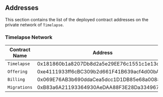 ## Addresses

This section contains the list of the deployed contract addresses on the private network of `Timelapse`.


### Timelapse Network

| Contract Name     | Address                                    |
|---                |---                                         |
| `Timelapse`       | 0x181860b1a8207Db8d2a5e29EE76c1551c1e13c0A |
| `Offering`        | 0xe4111933ff6cBC309b2d661F41B639acf4d00bA8 |
| `Billing`         | 0x069E76AB3b690ddaCea5dcc1D1DB85e68a008865 |
| `Migrations`      | 0xB83a6A21193364930AeDAA88F3E28Da334967F6d |

